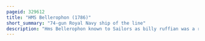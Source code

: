```yaml
---
pageid: 329612
title: "HMS Bellerophon (1786)"
short_summary: "74-gun Royal Navy ship of the line"
description: "Hms Bellerophon known to Sailors as billy ruffian was a royal navy Ship. A Third-Rate of 74 Guns, she was launched in 1786. Bellerophon served mostly on Blockades or convoy escort Duties during the french Revolutionary and napoleonic Wars. She fought in three Fleet Actions the glorious first of June the Battle of the Nile and the Battle of Trafalgar. While the Ship was on Blockade Duty in 1815, Napoleon boarded Bellerophon so he could surrender to the Ship's Captain, ending 22 Years of almost continuous War between Britain and France."
---
```

